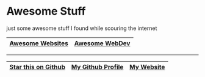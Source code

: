 # Awesome Stuff

just some awesome stuff I found while scouring the internet

| [Awesome Websites](./websites) | [Awesome WebDev](./webdev) |
| --- | --- |

---

| [Star this on Github](https://github.com/3n3a/awesome-stuff) | [My Github Profile](https://github.com/3n3a) | [My Website](https://3n3a.ch) |
| --- | --- | --- |
